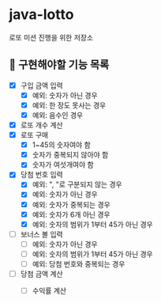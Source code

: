 # java-lotto
로또 미션 진행을 위한 저장소

## 🎯 구현해야할 기능 목록
- [x] 구입 금액 입력
    - [x] 예외: 숫자가 아닌 경우
    - [x] 예외: 한 장도 못사는 경우
    - [x] 예외: 음수인 경우
- [x] 로또 개수 계산
- [x] 로또 구매
    - [x] 1~45의 숫자여야 함
    - [x] 숫자가 중복되지 않아야 함
    - [x] 숫자가 여섯개여야 함
- [x] 당첨 번호 입력
    - [x] 예외: ", "로 구분되지 않는 경우
    - [x] 예외: 숫자가 아닌 경우
    - [x] 예외: 숫자가 중복되는 경우
    - [x] 예외: 숫자가 6개 아닌 경우
    - [x] 예외: 숫자의 범위가 1부터 45가 아닌 경우
- [ ] 보너스 볼 입력
    - [ ] 예외: 숫자가 아닌 경우
    - [ ] 예외: 숫자의 범위가 1부터 45가 아닌 경우
    - [ ] 예외: 당첨 번호와 중복되는 경우
- [ ] 당첨 금액 계산 
    - [ ] 수익률 계산
  